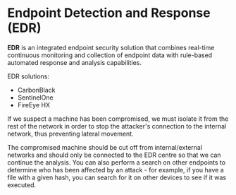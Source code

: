 # Endpoint Detection and Response (EDR)

**EDR** is an integrated endpoint security solution that combines real-time continuous monitoring and collection of endpoint data with rule-based automated response and analysis capabilities.

EDR solutions:
- CarbonBlack
- SentinelOne
- FireEye HX

If we suspect a machine has been compromised, we must isolate it from the rest of the network in order to stop the attacker's connection to the internal network, thus preventing lateral movement.

The compromised machine should be cut off from internal/external networks and should only be connected to the EDR centre so that we can continue the analysis.  You can also perform a search on other endpoints to determine who has been affected by an attack - for example, if you have a file with a given hash, you can search for it on other devices to see if it was executed.